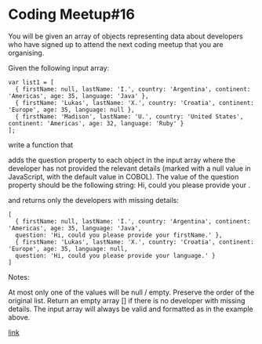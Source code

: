 # Coding Meetup#16
You will be given an array of objects representing data about developers who have signed up to attend the next coding meetup that you are organising.

Given the following input array:
```
var list1 = [
  { firstName: null, lastName: 'I.', country: 'Argentina', continent: 'Americas', age: 35, language: 'Java' },
  { firstName: 'Lukas', lastName: 'X.', country: 'Croatia', continent: 'Europe', age: 35, language: null },
  { firstName: 'Madison', lastName: 'U.', country: 'United States', continent: 'Americas', age: 32, language: 'Ruby' } 
];
```
write a function that

adds the question property to each object in the input array where the developer has not provided the relevant details (marked with a null value in JavaScript, with the default value in COBOL). The value of the question property should be the following string:
Hi, could you please provide your <property name>.

and returns only the developers with missing details:
```
[
  { firstName: null, lastName: 'I.', country: 'Argentina', continent: 'Americas', age: 35, language: 'Java', 
  question: 'Hi, could you please provide your firstName.' },
  { firstName: 'Lukas', lastName: 'X.', country: 'Croatia', continent: 'Europe', age: 35, language: null, 
  question: 'Hi, could you please provide your language.' }
]
```
Notes:

At most only one of the values will be null / empty.
Preserve the order of the original list.
Return an empty array [] if there is no developer with missing details.
The input array will always be valid and formatted as in the example above.


[link](https://www.codewars.com/kata/coding-meetup-number-16-higher-order-functions-series-ask-for-missing-details)